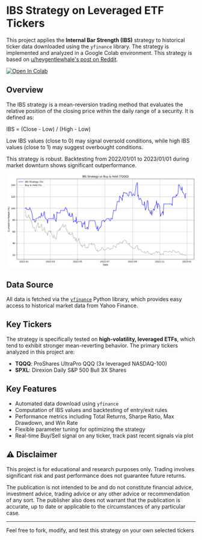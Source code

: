 # IBS Strategy on Leveraged ETF Tickers

This project applies the **Internal Bar Strength (IBS)** strategy to historical ticker data downloaded using the `yfinance` library. The strategy is implemented and analyzed in a Google Colab environment. This strategy is based on [u/heygentlewhale's post on Reddit](https://www.reddit.com/r/TQQQ/comments/1l63i0i/tqqq_internal_bar_strength_strategy_that_made_me/?utm_source=share&utm_medium=web3x&utm_name=web3xcss&utm_term=1&utm_content=share_button).

[![Open In Colab](https://colab.research.google.com/assets/colab-badge.svg)](https://colab.research.google.com/github/CazSyd/IBS-Strategy/blob/main/IBS_strategy.ipynb)

## Overview

The IBS strategy is a mean-reversion trading method that evaluates the relative position of the closing price within the daily range of a security. It is defined as:

IBS = (Close - Low) / (High - Low)

Low IBS values (close to 0) may signal oversold conditions, while high IBS values (close to 1) may suggest overbought conditions.

This strategy is robust. Backtesting from 2022/01/01 to 2023/01/01 during market downturn shows significant outperformance.

![2022-2023 Backtest Results on TQQQ](20222023backtest.png)

## Data Source

All data is fetched via the [`yfinance`](https://github.com/ranaroussi/yfinance) Python library, which provides easy access to historical market data from Yahoo Finance.

## Key Tickers

The strategy is specifically tested on **high-volatility, leveraged ETFs**, which tend to exhibit stronger mean-reverting behavior. The primary tickers analyzed in this project are:

- **TQQQ**: ProShares UltraPro QQQ (3x leveraged NASDAQ-100)
- **SPXL**: Direxion Daily S&P 500 Bull 3X Shares

## Key Features

- Automated data download using `yfinance`
- Computation of IBS values and backtesting of entry/exit rules
- Performance metrics including Total Returns, Sharpe Ratio, Max Drawdown, and Win Rate
- Flexible parameter tuning for optimizing the strategy
- Real-time Buy/Sell signal on any ticker, track past recent signals via plot 

## ⚠️ Disclaimer

This project is for educational and research purposes only. Trading involves significant risk and past performance does not guarantee future returns.

The publication is not intended to be and do not constitute financial advice, investment advice, trading advice or any other advice or recommendation of any sort. The publisher also does not warrant that the publication is accurate, up to date or applicable to the circumstances of any particular case.

---

Feel free to fork, modify, and test this strategy on your own selected tickers 
